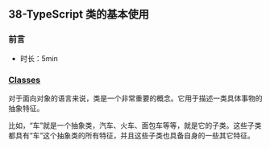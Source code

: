 ## 38-TypeScript 类的基本使用

### 前言

- 时长：5min

### [Classes](https://www.typescriptlang.org/docs/handbook/2/classes.html)

对于面向对象的语言来说，类是一个非常重要的概念。它用于描述一类具体事物的抽象特征。

比如，“车”就是一个抽象类，汽车、火车、面包车等等，就是它的子类。这些子类都具有“车”这个抽象类的所有特征，并且这些子类也具备自身的一些其它特征。
